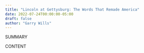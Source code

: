 ```yaml
---
title: "Lincoln at Gettysburg: The Words That Remade America"
date: 2022-07-24T00:00:00-05:00
draft: false
author: "Garry Wills"
---
```


SUMMARY

<!--more-->

CONTENT